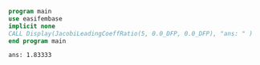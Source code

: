 ```fortran
program main
use easifembase
implicit none
CALL Display(JacobiLeadingCoeffRatio(5, 0.0_DFP, 0.0_DFP), "ans: " )
end program main
```

```txt title="results"
ans: 1.83333
```

